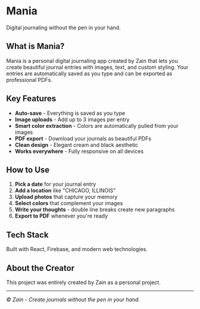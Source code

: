 # Mania

Digital journaling without the pen in your hand.

## What is Mania?

Mania is a personal digital journaling app created by Zain that lets you create beautiful journal entries with images, text, and custom styling. Your entries are automatically saved as you type and can be exported as professional PDFs.

## Key Features

- **Auto-save** - Everything is saved as you type
- **Image uploads** - Add up to 3 images per entry
- **Smart color extraction** - Colors are automatically pulled from your images
- **PDF export** - Download your journals as beautiful PDFs
- **Clean design** - Elegant cream and black aesthetic
- **Works everywhere** - Fully responsive on all devices

## How to Use

1. **Pick a date** for your journal entry
2. **Add a location** like "CHICAGO, ILLINOIS"
3. **Upload photos** that capture your memory
4. **Select colors** that complement your images
5. **Write your thoughts** - double line breaks create new paragraphs
6. **Export to PDF** whenever you're ready

## Tech Stack

Built with React, Firebase, and modern web technologies.

## About the Creator

This project was entirely created by Zain as a personal project. 

---

*© Zain - Create journals without the pen in your hand.*